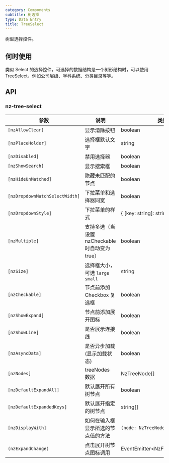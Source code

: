 ```yaml
---
category: Components
subtitle: 树选择
type: Data Entry
title: TreeSelect
---
```


树型选择控件。

## 何时使用

类似 Select 的选择控件，可选择的数据结构是一个树形结构时，可以使用 TreeSelect，例如公司层级、学科系统、分类目录等等。

## API

### nz-tree-select

| 参数 | 说明 | 类型 | 默认值 |
| --- | --- | --- | --- |
| `[nzAllowClear]` | 显示清除按钮 | boolean | false |
| `[nzPlaceHolder]` | 选择框默认文字 | string | - |
| `[nzDisabled]` | 禁用选择器 | boolean | false |
| `[nzShowSearch]` | 显示搜索框 | boolean | false |
| `[nzHideUnMatched]` | 隐藏未匹配的节点 | boolean | false |
| `[nzDropdownMatchSelectWidth]` | 下拉菜单和选择器同宽 | boolean | true |
| `[nzDropdownStyle]` | 下拉菜单的样式 | { [key: string]: string; } | - |
| `[nzMultiple]` | 支持多选（当设置 nzCheckable 时自动变为true） | boolean | false |
| `[nzSize]` | 选择框大小，可选 `large` `small` | string | 'default' |
| `[nzCheckable]` | 节点前添加 Checkbox 复选框 | boolean | false |
| `[nzShowExpand]` | 节点前添加展开图标 | boolean | true |
| `[nzShowLine]` | 是否展示连接线 | boolean | false |
| `[nzAsyncData]` | 是否异步加载(显示加载状态) | boolean | false |
| `[nzNodes]` | treeNodes 数据 | NzTreeNode\[] | \[] |
| `[nzDefaultExpandAll]` | 默认展开所有树节点 | boolean | false |
| `[nzDefaultExpandedKeys]` | 默认展开指定的树节点 | string\[] | \[] |
| `[nzDisplayWith]` | 如何在输入框显示所选的节点值的方法 | `(node: NzTreeNode) => string` | `(node: NzTreeNode) => node.title` |
| `(nzExpandChange)` | 点击展开树节点图标调用 | EventEmitter<NzFormatEmitEvent\> | - |
